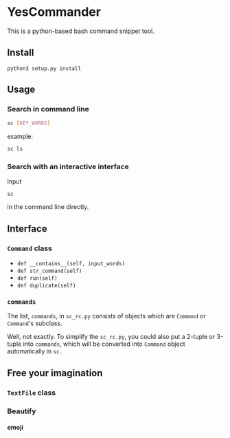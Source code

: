 # YesCommander

This is a python-based bash command snippet tool.

## Install

```
python3 setup.py install
```

## Usage

### Search in command line

```bash
sc [KEY_WORDS]
```

example:

```bash
sc ls
```

### Search with an interactive interface

Input 
```
sc
```
in the command line directly.

## Interface

### `Command` class

- `def __contains__(self, input_words)`
- `def str_command(self)`
- `def run(self)`
- `def duplicate(self)`

### `commands`

The list, `commands`, in `sc_rc.py` consists of objects which are `Command` or
`Command`'s subclass.

Well, not exactly. To simplify the `sc_rc.py`, you could also put a 2-tuple or
3-tuple into `commands`, which will be converted into `Command` object
automatically in `sc`.

## Free your imagination

### `TextFile` class

### Beautify

#### emoji
